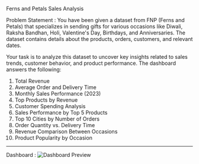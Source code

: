 Ferns and Petals Sales Analysis

Problem Statement :
You have been given a dataset from FNP (Ferns and Petals) that specializes in sending gifts for
various occasions like Diwali, Raksha Bandhan, Holi, Valentine's Day, Birthdays, and
Anniversaries. The dataset contains details about the products, orders, customers, and relevant
dates. 

Your task is to analyze this dataset to uncover key insights related to sales trends,
customer behavior, and product performance. The dashboard answers the following:

1. Total Revenue  
2. Average Order and Delivery Time  
3. Monthly Sales Performance (2023)  
4. Top Products by Revenue  
5. Customer Spending Analysis  
6. Sales Performance by Top 5 Products  
7. Top 10 Cities by Number of Orders  
8. Order Quantity vs. Delivery Time  
9. Revenue Comparison Between Occasions  
10. Product Popularity by Occasion  

---

Dashboard :
![Dashboard Preview](<img width="1878" height="852" alt="Sales_Dashboard" src="https://github.com/user-attachments/assets/12e193d2-912b-422a-8f12-e8304d62c784" />)


